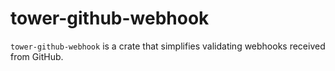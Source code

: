 # tower-github-webhook

`tower-github-webhook` is a crate that simplifies validating webhooks received from GitHub.
